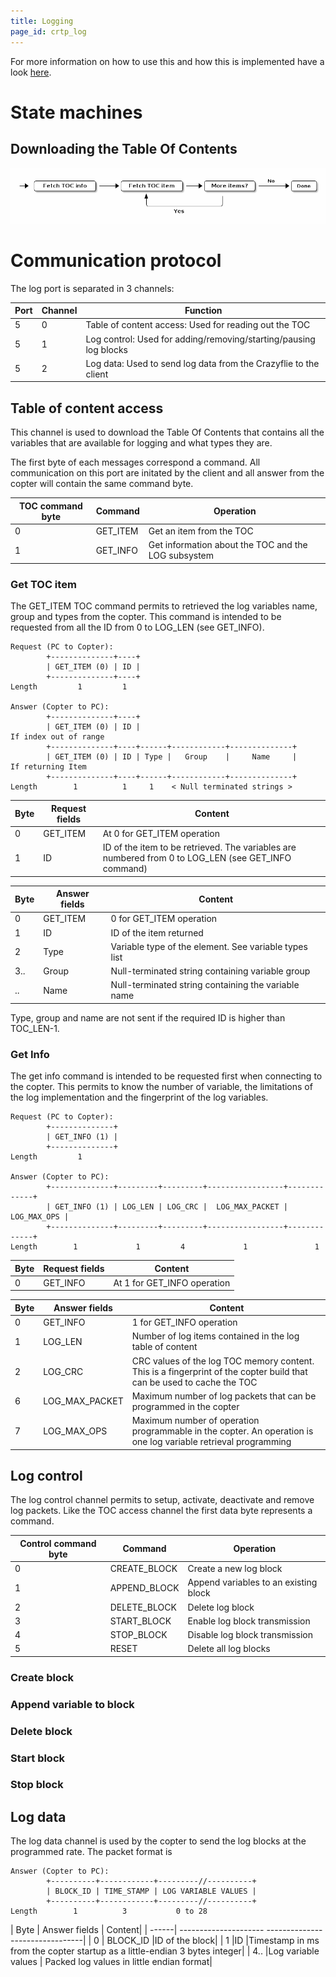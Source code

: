 ```yaml
---
title: Logging
page_id: crtp_log
---
```


For more information on how to use this and how this is implemented have
a look [here](/docs/userguides/logparam.md).

State machines
==============

Downloading the Table Of Contents
---------------------------------

![crtp log](/docs/images/crtp_log.png)

Communication protocol
======================

The log port is separated in 3 channels:

 | **Port**  | **Channel**  | **Function**|
 | ----------| -------------| ------------------
|  5         | 0            | Table of content access: Used for reading out the TOC|
|  5         | 1            | Log control: Used for adding/removing/starting/pausing log blocks|
|  5         | 2            | Log data: Used to send log data from the Crazyflie to the client|

Table of content access
-----------------------

This channel is used to download the Table Of Contents that contains all
the variables that are available for logging and what types they are.

The first byte of each messages correspond a command. All communication
on this port are initated by the client and all answer from the copter
will contain the same command byte.

|  TOC command byte   |Command    | Operation|
|  ------------------ |----------- |-----------------------------|
|  0                  |GET\_ITEM  | Get an item from the TOC|
|  1                  |GET\_INFO  | Get information about the TOC and the LOG subsystem| implementation

### Get TOC item

The GET\_ITEM TOC command permits to retrieved the log variables name,
group and types from the copter. This command is intended to be
requested from all the ID from 0 to LOG\_LEN (see GET\_INFO).

    Request (PC to Copter):
            +--------------+----+
            | GET_ITEM (0) | ID |
            +--------------+----+
    Length         1         1

    Answer (Copter to PC):
            +--------------+----+
            | GET_ITEM (0) | ID |                                        If index out of range
            +--------------+----+------+------------+--------------+
            | GET_ITEM (0) | ID | Type |   Group    |     Name     |     If returning Item
            +--------------+----+------+------------+--------------+
    Length        1          1     1    < Null terminated strings >

 | Byte   |Request fields  | Content|
 | ------| ---------------- |------------------------|
 | 0     | GET\_ITEM       | At 0 for GET\_ITEM operation|
 | 1     | ID              | ID of the item to be retrieved. The variables are numbered from 0 to LOG\_LEN (see GET\_INFO command)|

|  Byte  | Answer fields  | Content|
|  ------| ---------------| -------------------------------------------------------|
|  0     | GET\_ITEM      | 0 for GET\_ITEM operation|
|  1     | ID             | ID of the item returned|
|  2     | Type           | Variable type of the element. See variable types list|
|  3..   | Group          | Null-terminated string containing variable group|
|  ..    | Name           | Null-terminated string containing the variable name|

Type, group and name are not sent if the required ID is higher than
TOC\_LEN-1.

### Get Info

The get info command is intended to be requested first when connecting
to the copter. This permits to know the number of variable, the
limitations of the log implementation and the fingerprint of the log
variables.

    Request (PC to Copter):
            +--------------+
            | GET_INFO (1) |
            +--------------+
    Length         1

    Answer (Copter to PC):
            +--------------+---------+---------+-----------------+-------------+
            | GET_INFO (1) | LOG_LEN | LOG_CRC |  LOG_MAX_PACKET | LOG_MAX_OPS |
            +--------------+---------+---------+-----------------+-------------+
    Length        1             1         4             1               1

 | Byte   |Request fields  | Content|
 | ------ |----------------| ------------------------------|
 | 0      |GET\_INFO       | At 1 for GET\_INFO operation|

|  Byte  | Answer fields     | Content|
|  ------| ------------------| ----------------------------------------------------------|
|  0     | GET\_INFO        |  1 for GET\_INFO operation|
|  1     | LOG\_LEN         |  Number of log items contained in the log table of content|
|  2     | LOG\_CRC         |  CRC values of the log TOC memory content. This is a fingerprint of the copter build that can be used to cache the TOC|
|  6     | LOG\_MAX\_PACKET  | Maximum number of log packets that can be programmed in the copter|
 | 7     | LOG\_MAX\_OPS     | Maximum number of operation programmable in the copter. An operation is one log variable retrieval programming|

Log control
-----------

The log control channel permits to setup, activate, deactivate and
remove log packets. Like the TOC access channel the first data byte
represents a command.

|  Control command byte  | Command        | Operation|
|  ----------------------| ---------------| ---------------------------------------|
|  0                     | CREATE\_BLOCK  | Create a new log block|
|  1                     | APPEND\_BLOCK  | Append variables to an existing block|
|  2                     | DELETE\_BLOCK  | Delete log block|
|  3                     | START\_BLOCK   | Enable log block transmission|
|  4                     | STOP\_BLOCK    | Disable log block transmission|
|  5                     | RESET          | Delete all log blocks|

### Create block

### Append variable to block

### Delete block

### Start block

### Stop block

Log data
--------

The log data channel is used by the copter to send the log blocks at the
programmed rate. The packet format is

    Answer (Copter to PC):
            +----------+------------+---------//----------+
            | BLOCK_ID | TIME_STAMP | LOG VARIABLE VALUES |
            +----------+------------+---------//----------+
    Length        1          3           0 to 28

 | Byte  | Answer fields        | Content|
 | ------| --------------------- --------------------------------|
|  0     | BLOCK\_ID             |ID of the block|
|  1      |ID                    |Timestamp in ms from the copter startup as a little-endian 3 bytes integer|
|  4..    |Log variable values  | Packed log values in little endian format|
